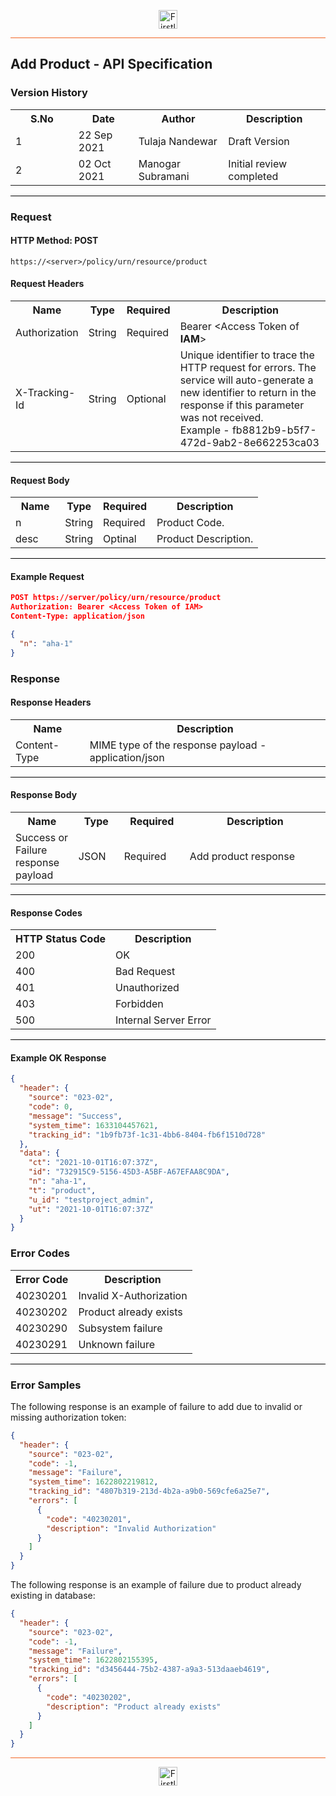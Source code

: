 <p align="center"><img src="https://cdn.shortpixel.ai/spai/w_378+q_lossy+ret_img+to_webp/https://firstlight.ai/wp-content/uploads/2021/03/300ppi-logotype-transparent.png" alt="Firstlight" height="30"/></p>

<hr style="height:1px;border-width:0;background-color:#f26524">

## Add Product - API Specification

### Version History

<table width='100%'>
  <tr>
    <th width='20%'>S.No</th>
    <th>Date</th>
    <th>Author</th>
    <th>Description</th>
  </tr>
  <tr>
    <td>1</td>
    <td>22 Sep 2021</td>
    <td>Tulaja Nandewar</td>
    <td>Draft Version</td>
  </tr>
  <tr>
    <td>2</td>
    <td>02 Oct 2021</td>
    <td>Manogar Subramani</td>
    <td>Initial review completed</td>
  </tr>
</table>

<hr style="height:1px;border-width:0;background-color:black">

### Request

#### HTTP Method: POST

```
https://<server>/policy/urn/resource/product
```

#### Request Headers

<table width='100%'>
  <tr>
    <th width='20%'>Name</th>
    <th>Type</th>
    <th>Required</th>
    <th>Description</th>
  </tr>
  <tr>
    <td>Authorization</td>
    <td>String</td>
    <td>Required</td>
    <td>Bearer &lt;Access Token of <b>IAM</b>&gt;</td>
  </tr>
  <tr>
    <td>X-Tracking-Id</td>
    <td>String</td>
    <td>Optional</td>
    <td>Unique identifier to trace the HTTP request for errors. The service will auto-generate a new identifier to return in the response if this parameter was not received.<br/>Example - fb8812b9-b5f7-472d-9ab2-8e662253ca03</td>
  </tr>
</table>

<hr style="height:1px;border-width:0;background-color:black">

#### Request Body

<table width="100%">
  <tr>
    <th width='20%'>Name</th>
    <th>Type</th>
    <th>Required</th>
    <th>Description</th>
  </tr>
  <tr>
    <td>n</td>
    <td>String</td>
    <td>Required</td>
    <td>Product Code.</td>
  </tr>
  <tr>
    <td>desc</td>
    <td>String</td>
    <td>Optinal</td>
    <td>Product Description.</td>
  </tr>
</table>

<hr style="height:1px;border-width:0;background-color:black">

<div class="page"/>

#### Example Request

```json
POST https://server/policy/urn/resource/product
Authorization: Bearer <Access Token of IAM>
Content-Type: application/json

{
  "n": "aha-1"
}
```

### Response

#### Response Headers

<table width="100%">
  <tr>
    <th>Name</th>
    <th>Description</th>
  </tr>
  <tr>
    <td>Content-Type</td>
    <td>MIME type of the response payload - application/json</td>
  </tr>
</table>

<hr style="height:1px;border-width:0;background-color:black">

#### Response Body

<table width="100%">
  <tr>
    <th width='20%'>Name</th>
    <th>Type</th>
    <th>Required</th>
    <th>Description</th>
  </tr>
 <tr>
    <td>Success or Failure response payload</td>
    <td>JSON</td>
    <td>Required</td>
    <td>Add product response</td>
  </tr>
</table>

<hr style="height:1px;border-width:0;background-color:black">

#### Response Codes

<table width="100%">
  <tr>
    <th>HTTP Status Code</th>
    <th>Description</th>
  </tr>
  <tr>
    <td>200</td>
    <td>OK</td>
  </tr>
  <tr>
    <td>400</td>
    <td>Bad Request</td>
  </tr>
  <tr>
    <td>401</td>
    <td>Unauthorized</td>
  </tr>
  <tr>
    <td>403</td>
    <td>Forbidden</td>
  </tr>
  <tr>
    <td>500</td>
    <td>Internal Server Error</td>
  </tr>
</table>

<hr style="height:1px;border-width:0;background-color:black">

<div class="page"/>

#### Example OK Response

```json
{
  "header": {
    "source": "023-02",
    "code": 0,
    "message": "Success",
    "system_time": 1633104457621,
    "tracking_id": "1b9fb73f-1c31-4bb6-8404-fb6f1510d728"
  },
  "data": {
    "ct": "2021-10-01T16:07:37Z",
    "id": "732915C9-5156-45D3-A5BF-A67EFAA8C9DA",
    "n": "aha-1",
    "t": "product",
    "u_id": "testproject_admin",
    "ut": "2021-10-01T16:07:37Z"
  }
}
```

### Error Codes

<table width="100%">
  <tr>
    <th>Error Code</th>
    <th>Description</th>
  </tr>
  <tr>
    <td>40230201</td>
    <td>Invalid X-Authorization</td>
  </tr>
  <tr>
    <td>40230202</td>
    <td>Product already exists</td>
  </tr>
  <tr>
    <td>40230290</td>
    <td>Subsystem failure</td>
  </tr>
  <tr>
    <td>40230291</td>
    <td>Unknown failure</td>
  </tr>
</table>

<hr style="height:1px;border-width:0;background-color:black">

### Error Samples

The following response is an example of failure to add due to invalid or missing authorization token:

```json
{
  "header": {
    "source": "023-02",
    "code": -1,
    "message": "Failure",
    "system_time": 1622802219812,
    "tracking_id": "4807b319-213d-4b2a-a9b0-569cfe6a25e7",
    "errors": [
      {
        "code": "40230201",
        "description": "Invalid Authorization"
      }
    ]
  }
}
```

The following response is an example of failure due to product already existing in database:

```json
{
  "header": {
    "source": "023-02",
    "code": -1,
    "message": "Failure",
    "system_time": 1622802155395,
    "tracking_id": "d3456444-75b2-4387-a9a3-513daaeb4619",
    "errors": [
      {
        "code": "40230202",
        "description": "Product already exists"
      }
    ]
  }
}
```

<hr style="height:1px;border-width:0;background-color:#f26524">

<p align="center"><img src="https://cdn.shortpixel.ai/spai/w_378+q_lossy+ret_img+to_webp/https://firstlight.ai/wp-content/uploads/2021/03/300ppi-logotype-transparent.png" alt="Firstlight" height="30"/></p>